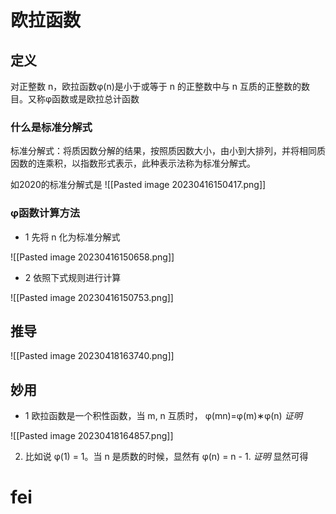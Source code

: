 # 欧拉函数
## 定义

对正整数 n，欧拉函数φ(n)是小于或等于 n 的正整数中与 n 互质的正整数的数目。又称φ函数或是欧拉总计函数

### 什么是标准分解式

标准分解式：将质因数分解的结果，按照质因数大小，由小到大排列，并将相同质因数的连乘积，以指数形式表示，此种表示法称为标准分解式。

如2020的标准分解式是
![[Pasted image 20230416150417.png]]


### φ函数计算方法
- 1 先将 n 化为标准分解式

 ![[Pasted image 20230416150658.png]]
- 2 依照下式规则进行计算

![[Pasted image 20230416150753.png]]



## 推导

![[Pasted image 20230418163740.png]]

## 妙用

- 1 欧拉函数是一个积性函数，当 m, n 互质时， φ(mn)=φ(m)∗φ(n)
	*证明*

![[Pasted image 20230418164857.png]]

2. 比如说 φ(1) = 1。当 n 是质数的时候，显然有 φ(n) = n - 1.
	*证明*   显然可得




# fei